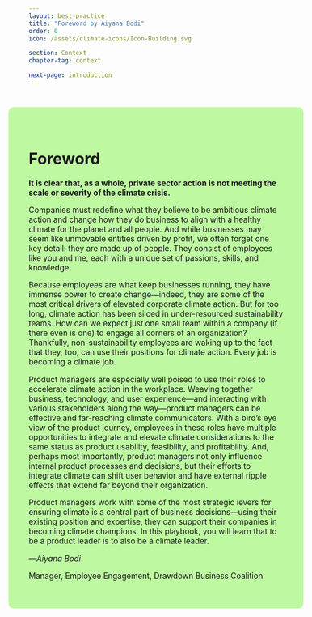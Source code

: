```yaml
---
layout: best-practice
title: "Foreword by Aiyana Bodi"
order: 0
icon: /assets/climate-icons/Icon-Building.svg

section: Context
chapter-tag: context

next-page: introduction
---
```


<div style="padding:40px;margin:40px -40px;border-radius:10px;background:#BEF9A2;font-size:1.1em;">
  <h1>Foreword</h1>

  <p><b>It is clear that, as a whole, private sector action is not meeting the scale or severity of the climate crisis.</b></p>
  
  <p>Companies must redefine what they believe to be ambitious climate action and change how they do business to align with a healthy climate for the planet and all people. And while businesses may seem like unmovable entities driven by profit, we often forget one key detail: they are made up of people. They consist of employees like you and me, each with a unique set of passions, skills, and knowledge.</p> 
  
  <p>Because employees are what keep businesses running, they have immense power to create change—indeed, they are some of the most critical drivers of elevated corporate climate action. But for too long, climate action has been siloed in under-resourced sustainability teams. How can we expect just one small team within a company (if there even is one) to engage all corners of an organization? Thankfully, non-sustainability employees are waking up to the fact that they, too, can use their positions for climate action. Every job is becoming a climate job.</p>

  <p>Product managers are especially well poised to use their roles to accelerate climate action in the workplace. Weaving together business, technology, and user experience—and interacting with various stakeholders along the way—product managers can be effective and far-reaching climate communicators. With a bird’s eye view of the product journey, employees in these roles have multiple opportunities to integrate and elevate climate considerations to the same status as product usability, feasibility, and profitability. And, perhaps most importantly, product managers not only influence internal product processes and decisions, but their efforts to integrate climate can shift user behavior and have external ripple effects that extend far beyond their organization.</p>

  <p>Product managers work with some of the most strategic levers for ensuring climate is a central part of business decisions—using their existing position and expertise, they can support their companies in becoming climate champions. In this playbook, you will learn that to be a product leader is to also be a climate leader.</p>

  <p style="font-style:italic;">—Aiyana Bodi</p>

  <p>Manager, Employee Engagement, Drawdown Business Coalition</p>
</div>